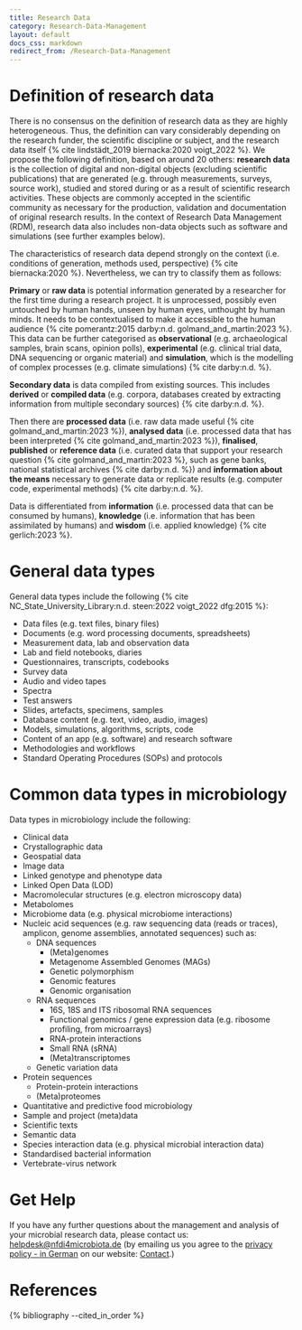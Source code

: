 ```yaml
---
title: Research Data
category: Research-Data-Management
layout: default
docs_css: markdown
redirect_from: /Research-Data-Management
---
```


# Definition of research data
There is no consensus on the definition of research data as they are highly heterogeneous. Thus, the definition can vary considerably depending on the research funder, the scientific discipline or subject, and the research data itself {% cite lindstädt_2019 biernacka:2020 voigt_2022 %}. We propose the following definition, based on around 20 others: **research data** is the collection of digital and non-digital objects (excluding scientific publications) that are generated (e.g. through measurements, surveys, source work), studied and stored during or as a result of scientific research activities. These objects are commonly accepted in the scientific community as necessary for the production, validation and documentation of original research results. In the context of Research Data Management (RDM), research data also includes non-data objects such as software and simulations (see further examples below).

The characteristics of research data depend strongly on the context (i.e. conditions of generation, methods used, perspective) {% cite biernacka:2020 %}. Nevertheless, we can try to classify them as follows:

**Primary** or **raw data** is potential information generated by a researcher for the first time during a research project. It is unprocessed, possibly even untouched by human hands, unseen by human eyes, unthought by human minds. It needs to be contextualised to make it accessible to the human audience {% cite pomerantz:2015 darby:n.d. golmand_and_martin:2023 %}. This data can be further categorised as **observational** (e.g. archaeological samples, brain scans, opinion polls), **experimental** (e.g. clinical trial data, DNA sequencing or organic material) and **simulation**, which is the modelling of complex processes (e.g. climate simulations) {% cite darby:n.d. %}.

**Secondary data** is data compiled from existing sources. This includes **derived** or **compiled data** (e.g. corpora, databases created by extracting information from multiple secondary sources) {% cite darby:n.d. %}. 

Then there are **processed data** (i.e. raw data made useful {% cite golmand_and_martin:2023 %}), **analysed data** (i.e. processed data that has been interpreted {% cite golmand_and_martin:2023 %}), **finalised**, **published** or **reference data** (i.e. curated data that support your research question  {% cite golmand_and_martin:2023 %}, such as gene banks, national statistical archives {% cite darby:n.d. %}) and **information about the means** necessary to generate data or replicate results (e.g. computer code, experimental methods) {% cite darby:n.d. %}.

Data is differentiated from **information** (i.e. processed data that can be consumed by humans), **knowledge** (i.e. information that has been assimilated by humans) and **wisdom** (i.e. applied knowledge) {% cite gerlich:2023 %}. 

# General data types
 General data types include the following {% cite NC_State_University_Library:n.d. steen:2022 voigt_2022 dfg:2015 %}:
* Data files (e.g. text files, binary files)
* Documents (e.g. word processing documents, spreadsheets)
* Measurement data, lab and observation data
* Lab and field notebooks, diaries
* Questionnaires, transcripts, codebooks
* Survey data
* Audio and video tapes
* Spectra
* Test answers
* Slides, artefacts, specimens, samples
* Database content (e.g. text, video, audio, images)
* Models, simulations, algorithms, scripts, code
* Content of an app (e.g. software) and research software
* Methodologies and workflows
* Standard Operating Procedures (SOPs) and protocols

# Common data types in microbiology
Data types in microbiology include the following:
* Clinical data
* Crystallographic data
* Geospatial data
* Image data
* Linked genotype and phenotype data
* Linked Open Data (LOD)
* Macromolecular structures (e.g. electron microscopy data)
* Metabolomes
* Microbiome data (e.g. physical microbiome interactions)
* Nucleic acid sequences (e.g. raw sequencing data (reads or traces), amplicon, genome assemblies, annotated sequences) such as:
  * DNA sequences
    * (Meta)genomes
    * Metagenome Assembled Genomes (MAGs)
    * Genetic polymorphism
    * Genomic features
    * Genomic organisation
  * RNA sequences
    * 16S, 18S and ITS ribosomal RNA sequences
    * Functional genomics / gene expression data (e.g. ribosome profiling, from microarrays)
    * RNA-protein interactions
    * Small RNA (sRNA)
    * (Meta)transcriptomes
  * Genetic variation data
* Protein sequences
  * Protein-protein interactions
  * (Meta)proteomes
* Quantitative and predictive food microbiology
* Sample and project (meta)data
* Scientific texts
* Semantic data
* Species interaction data (e.g. physical microbial interaction data)
* Standardised bacterial information
* Vertebrate-virus network

# Get Help
If you have any further questions about the management and analysis of your microbial research data, please contact us: [helpdesk@nfdi4microbiota.de](mailto:helpdesk@nfdi4microbiota.de) (by emailing us you agree to the [privacy policy - in German](https://nfdi4microbiota.de/legals/privacy-policy.html) on our website: [Contact](https://nfdi4microbiota.de/contact-form/).)

# References
{% bibliography --cited_in_order %}
